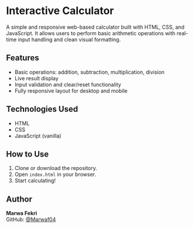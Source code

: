 # Interactive Calculator

A simple and responsive web-based calculator built with HTML, CSS, and JavaScript. It allows users to perform basic arithmetic operations with real-time input handling and clean visual formatting.

## Features

- Basic operations: addition, subtraction, multiplication, division
- Live result display
- Input validation and clear/reset functionality
- Fully responsive layout for desktop and mobile

## Technologies Used

- HTML
- CSS
- JavaScript (vanilla)

## How to Use

1. Clone or download the repository.
2. Open `index.html` in your browser.
3. Start calculating!

## Author

**Marwa Fekri**  
GitHub: [@Marwaf04](https://github.com/Marwaf04)
